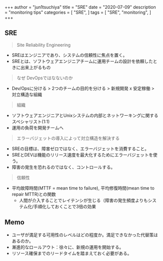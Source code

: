 +++
author = "jun1tsuchiya"
title = "SRE"
date = "2020-07-09"
description = "monitoring tips"
categories = [
  "SRE",
]
tags = [
    "SRE",
    "monitoring",
]
+++

## SRE
> Site Reliability Engineering
- SREはエンジニアであり、システムの信頼性に焦点を置く。
- SREとは、ソフトウェアエンジニアチームに運用チームの設計を依頼したときに出来上がるもの

> なぜ DevOpsではなないのか
- Dev/Opsに分ける > 2つのチームの目的を分ける > 新規開発 x 安定稼働 > 対立構造な組織

> 組織
- ソフトウェアエンジニアとUnixシステムの内部とネットワーキングに関するスペシャリスト(1:1)
- 運用の負荷を開発チームへ

> エラーバジェットの導入によって対立構造を解決する
- SREの目標は、障害ゼロではなく、エラーバジェットを消費すること。
- SREとDEVは機能のリリース速度を最大化するためにエラーバジェットを使う。
- 障害の発生を恐れるのではなく、コントロールする。

> 信頼性
- 平均故障時間(MTTF = mean time to failure), 平均修復時間(mean time to repair MTTR)との関数
  - 人間が介入することでレイテンシが生じる（障害の発生頻度よりもシステム化/手順化しておくことで3倍の効果
 
## Memo
- ユーザが満足する可用性のレベルはどの程度か。満足できなかった代替策はあるのか。
- 漸進的なロールアウト：徐々に、新規の運用を開始する。
- リソース確保までのリードタイムを踏まえておく必要がある。

